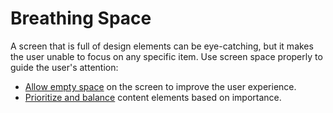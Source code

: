# Breathing Space

A screen that is full of design elements can be eye-catching, but it makes the user unable to focus on any specific item. Use screen space properly to guide the user's attention:

-   [Allow empty space](breathing-space/allow-empty-space.md) on the screen to improve the user experience.
-   [Prioritize and balance](breathing-space/prioritize-and-balance.md) content elements based on importance.
